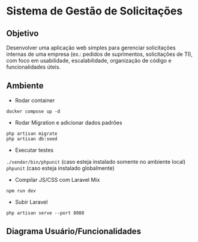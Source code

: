 # Sistema de Gestão de Solicitações

## Objetivo

Desenvolver uma aplicação web simples para gerenciar solicitações internas de uma empresa (ex.: pedidos de suprimentos, solicitações de TI), com foco em usabilidade, escalabilidade, organização de código e funcionalidades úteis.

## Ambiente

-   Rodar container

`docker compose up -d`

-   Rodar Migration e adicionar dados padrões

`php artisan migrate`\
`php artisan db:seed`

-   Executar testes

`./vendor/bin/phpunit` (caso esteja instalado somente no ambiente local)\
`phpunit` (caso esteja instalado globalmente)

-   Compilar JS/CSS com Laravel Mix

`npm run dev`

-   Subir Laravel

`php artisan serve --port 8088`

## Diagrama Usuário/Funcionalidades
